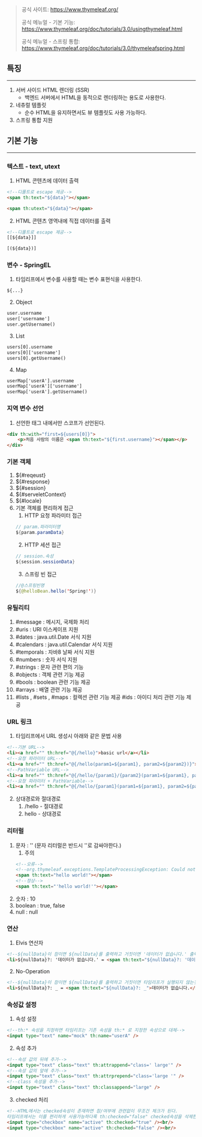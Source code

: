 
> 공식 사이트: https://www.thymeleaf.org/
> 
> 공식 메뉴얼 - 기본 기능: https://www.thymeleaf.org/doc/tutorials/3.0/usingthymeleaf.html 
> 
> 공식 메뉴얼 - 스프링 통합: https://www.thymeleaf.org/doc/tutorials/3.0/thymeleafspring.html

## 특징
*** 
1. 서버 사이드 HTML 렌더링 (SSR)
   * 백엔드 서버에서 HTML을 동적으로 렌더링하는 용도로 사용한다.
2. 네츄럴 템플릿
   * 순수 HTML을 유지하면서도 뷰 템플릿도 사용 가능하다.
3. 스프링 통합 지원

## 기본 기능
***
### 텍스트 - text, utext
1. HTML 콘텐츠에 데이터 출력
```html
<!--디폴트로 escape 제공-->
<span th:text="${data}"></span>

<span th:utext="${data}"></span>
```
2. HTML 콘텐츠 영역내에 직접 데이터를 출력
```html
<!--디폴트로 escape 제공-->
[[${data}]]

[(${data})]
```

### 변수 - SpringEL
1. 타임리프에서 변수를 사용할 때는 변수 표현식을 사용한다.
```html
${...}
```
2. Object
```html
user.username
user['username']
user.getUsername()
```
3. List
```html
users[0].username
users[0]['username']
users[0].getUsername()
```
4. Map
```html
userMap['userA'].username
userMap['userA']['username']
userMap['userA'].getUsername()
```

### 지역 변수 선언
1. 선언한 태그 내에서만 스코프가 선언된다.
```html
<div th:with="first=${users[0]}">
    <p>처음 사람의 이름은 <span th:text="${first.username}"></span></p>
</div>
```

### 기본 객체
1. ${#reqeust}
2. ${#response}
3. ${#session}
4. ${#serveletContext}
5. ${#locale}
6. 기본 객체를 편리하게 접근
   1. HTTP 요청 파라미터 접근
   ```java
   // param.파라미터명
   ${param.paramData}
   ```
   2. HTTP 세션 접근
   ```java
   // session.속성
   ${session.sessionData}
   ```
   3. 스프링 빈 접근
   ```java
   //@스프링빈명
   ${@helloBean.hello('Spring!')}
   ```

### 유틸리티
1. #message : 메시지, 국제화 처리
2. #uris : URI 이스케이프 지원
3. #dates : java.util.Date 서식 지원 
4. #calendars : java.util.Calendar 서식 지원
5. #temporals : 자바8 날짜 서식 지원
6. #numbers : 숫자 서식 지원
7. #strings : 문자 관련 편의 기능
8. #objects : 객체 관련 기능 제공
9. #bools : boolean 관련 기능 제공
10. #arrays : 배열 관련 기능 제공
11. #lists , #sets , #maps : 컬렉션 관련 기능 제공 #ids : 아이디 처리 관련 기능 제공

### URL 링크
1. 타임리프에서 URL 생성시 아래와 같은 문법 사용
```html
<!--기본 URL-->
<li><a href="" th:href="@{/hello}">basic url</a></li>
<!--요청 파라미터 URL-->
<li><a href="" th:href="@{/hello(param1=${param1}, param2=${param2})}">hello query param</a></li>
<!--PathVariable URL-->
<li><a href="" th:href="@{/hello/{param1}/{param2}(param1=${param1}, param2=${param2})}">path variable</a></li>
<!--요청 파라미터 + PathVariable-->
<li><a href="" th:href="@{/hello/{param1}(param1=${param1}, param2=${param2})}">path variable + query parameter</a></li>
```
2. 상대경로와 절대경로
   1. /hello - 절대경로
   2. hello - 상대경로

### 리터럴
1. 문자 : '' (문자 리터럴은 반드시 ''로 감싸야한다.)
   1. 주의
   ```html
   <!--오류-->
   <!--org.thymeleaf.exceptions.TemplateProcessingException: Could not parse as expression: "hello world!"-->
   <span th:text="hello world!"></span>
   <!--정상-->
   <span th:text="'hello world!'"></span>
   ```
2. 숫자 : 10
3. boolean : true, false
4. null : null

### 연산
1. Elvis 연산자
```html
<!--${nullData}이 참이면 ${nullData}를 출력하고 거짓이면 '데이터가 없습니다.' 출력-->
<li>${nullData}?: '데이터가 없습니다.' = <span th:text="${nullData}?: '데이터가 없습니다.'"></span></li>
```
2. No-Operation
```html
<!--${nullData}이 참이면 ${nullData}를 출력하고 거짓이면 타임리프가 실행되지 않는것 처럼 작동하여 HTML 컨텐츠의 기본데이터가 출력된다.-->
<li>${nullData}?: _ = <span th:text="${nullData}?: _">데이터가 없습니다.</span></li>
```

### 속성값 설정
1. 속성 설정
```html
<!--th:* 속성을 지정하면 타임리프는 기존 속성을 th:* 로 지정한 속성으로 대체-->
<input type="text" name="mock" th:name="userA" />
```
2. 속성 추가
```html
<!--속성 값의 뒤에 추가-->
<input type="text" class="text" th:attrappend="class=' large'" />
<!--속성 값의 앞에 추가-->
<input type="text" class="text" th:attrprepend="class='large '" />
<!--class 속성을 추가-->
<input type="text" class="text" th:classappend="large" />
```
3. checked 처리
```html
<!--HTML에서는 checked속성이 존재하면 참/여부에 관련없이 무조건 체크가 된다.
타임리프에서는 이를 편리하게 사용가능하다록 th:checked="false" checked속성을 삭제한다.--> 
<input type="checkbox" name="active" th:checked="true" /><br/>
<input type="checkbox" name="active" th:checked="false" /><br/>
```